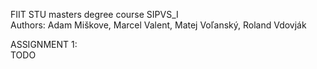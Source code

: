 FIIT STU masters degree course SIPVS_I  
Authors: Adam Miškove, Marcel Valent, Matej Voľanský, Roland Vdovják  

ASSIGNMENT 1:  
TODO  